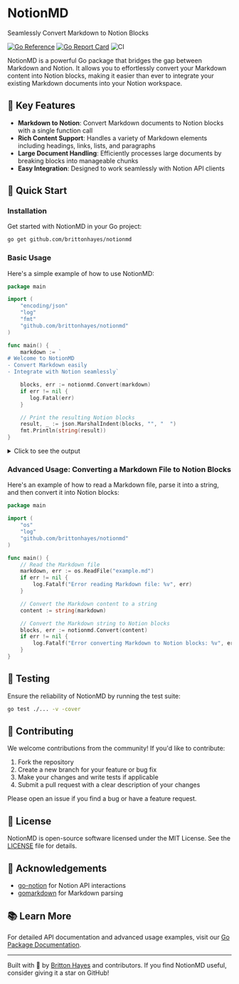 # NotionMD
Seamlessly Convert Markdown to Notion Blocks

[![Go Reference](https://pkg.go.dev/badge/github.com/brittonhayes/notionmd.svg)](https://pkg.go.dev/github.com/brittonhayes/notionmd)
[![Go Report Card](https://goreportcard.com/badge/github.com/brittonhayes/notionmd)](https://goreportcard.com/report/github.com/brittonhayes/notionmd)
![CI](https://github.com/brittonhayes/notionmd/actions/workflows/ci.yml/badge.svg)

NotionMD is a powerful Go package that bridges the gap between Markdown and Notion. It allows you to effortlessly convert your Markdown content into Notion blocks, making it easier than ever to integrate your existing Markdown documents into your Notion workspace.

## 🌟 Key Features

- **Markdown to Notion**: Convert Markdown documents to Notion blocks with a single function call
- **Rich Content Support**: Handles a variety of Markdown elements including headings, links, lists, and paragraphs
- **Large Document Handling**: Efficiently processes large documents by breaking blocks into manageable chunks
- **Easy Integration**: Designed to work seamlessly with Notion API clients

## 🚀 Quick Start

### Installation

Get started with NotionMD in your Go project:

```sh
go get github.com/brittonhayes/notionmd
```

### Basic Usage

Here's a simple example of how to use NotionMD:

```go
package main

import (
    "encoding/json"
    "log"
    "fmt"
    "github.com/brittonhayes/notionmd"
)

func main() {
    markdown := `
# Welcome to NotionMD
- Convert Markdown easily
- Integrate with Notion seamlessly`

    blocks, err := notionmd.Convert(markdown)
    if err != nil {
       log.Fatal(err) 
    }

    // Print the resulting Notion blocks
    result, _ := json.MarshalIndent(blocks, "", "  ")
    fmt.Println(string(result))
}
```

<details>
<summary>Click to see the output</summary>

```json
[
  {
    "heading_1": {
      "rich_text": [
        {
          "type": "text",
          "plain_text": "Welcome to NotionMD",
          "text": {
            "content": "Welcome to NotionMD"
          }
        }
      ],
      "is_toggleable": false
    }
  },
  {
    "bulleted_list_item": {
      "rich_text": [
        {
          "type": "text",
          "plain_text": "Convert Markdown easily",
          "text": {
            "content": "Convert Markdown easily"
          }
        }
      ]
    }
  },
  {
    "bulleted_list_item": {
      "rich_text": [
        {
          "type": "text",
          "plain_text": "Integrate with Notion seamlessly",
          "text": {
            "content": "Integrate with Notion seamlessly"
          }
        }
      ]
    }
  }
]
```
</details>

### Advanced Usage: Converting a Markdown File to Notion Blocks

Here's an example of how to read a Markdown file, parse it into a string, and then convert it into Notion blocks:

```go
package main

import (
    "os"
    "log"
    "github.com/brittonhayes/notionmd"
)

func main() {
    // Read the Markdown file
    markdown, err := os.ReadFile("example.md")
    if err != nil {
        log.Fatalf("Error reading Markdown file: %v", err)
    }

    // Convert the Markdown content to a string
    content := string(markdown)

    // Convert the Markdown string to Notion blocks
    blocks, err := notionmd.Convert(content)
    if err != nil {
        log.Fatalf("Error converting Markdown to Notion blocks: %v", err)
    }
}
```

## 🧪 Testing

Ensure the reliability of NotionMD by running the test suite:

```sh
go test ./... -v -cover
```

## 🤝 Contributing

We welcome contributions from the community! If you'd like to contribute:

1. Fork the repository
2. Create a new branch for your feature or bug fix
3. Make your changes and write tests if applicable
4. Submit a pull request with a clear description of your changes

Please open an issue if you find a bug or have a feature request.

## 📄 License

NotionMD is open-source software licensed under the MIT License. See the [LICENSE](LICENSE) file for details.

## 🙏 Acknowledgements

- [go-notion](https://github.com/dstotijn/go-notion) for Notion API interactions
- [gomarkdown](https://github.com/gomarkdown/gomarkdown) for Markdown parsing

## 📚 Learn More

For detailed API documentation and advanced usage examples, visit our [Go Package Documentation](https://pkg.go.dev/github.com/brittonhayes/notionmd).

---

Built with 🖤 by [Britton Hayes](https://github.com/brittonhayes) and contributors. If you find NotionMD useful, consider giving it a star on GitHub!